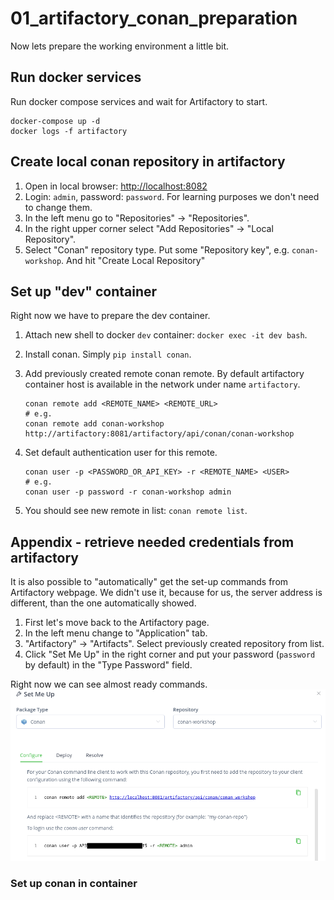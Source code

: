 # 01_artifactory_conan_preparation

Now lets prepare the working environment a little bit.

## Run docker services

Run docker compose services and wait for Artifactory to start.

```script
docker-compose up -d
docker logs -f artifactory
```

## Create local conan repository in artifactory

1. Open in local browser: [http://localhost:8082](http://localhost:8082)
2. Login: `admin`, password: `password`. For learning purposes we don't need
to change them.
3. In the left menu go to "Repositories" -> "Repositories".
4. In the right upper corner select "Add Repositories" -> "Local Repository".
5. Select "Conan" repository type. Put some "Repository key", e.g. `conan-workshop`.
And hit "Create Local Repository"

## Set up "dev" container

Right now we have to prepare the dev container.


1. Attach new shell to docker `dev` container: `docker exec -it dev bash`.
2. Install conan. Simply `pip install conan`.
3. Add previously created remote conan remote. By default artifactory container
host is available in the network under name `artifactory`.

    ```script
    conan remote add <REMOTE_NAME> <REMOTE_URL>
    # e.g.
    conan remote add conan-workshop http://artifactory:8081/artifactory/api/conan/conan-workshop
    ```

4. Set default authentication user for this remote.

    ```script
    conan user -p <PASSWORD_OR_API_KEY> -r <REMOTE_NAME> <USER>
    # e.g.
    conan user -p password -r conan-workshop admin
    ```

5. You should see new remote in list: `conan remote list`.

## Appendix - retrieve needed credentials from artifactory

It is also possible to "automatically" get the set-up commands from Artifactory
webpage. We didn't use it, because for us, the server address is different,
than the one automatically showed.

1. First let's move back to the Artifactory page.
2. In the left menu change to "Application" tab.
3. "Artifactory" -> "Artifacts". Select previously created repository from list.
4. Click "Set Me Up" in the right corner and put your password (`password` by
default) in the "Type Password" field.

Right now we can see almost ready commands.
![set_me_up](img/set_me_up.png)

### Set up conan in container
